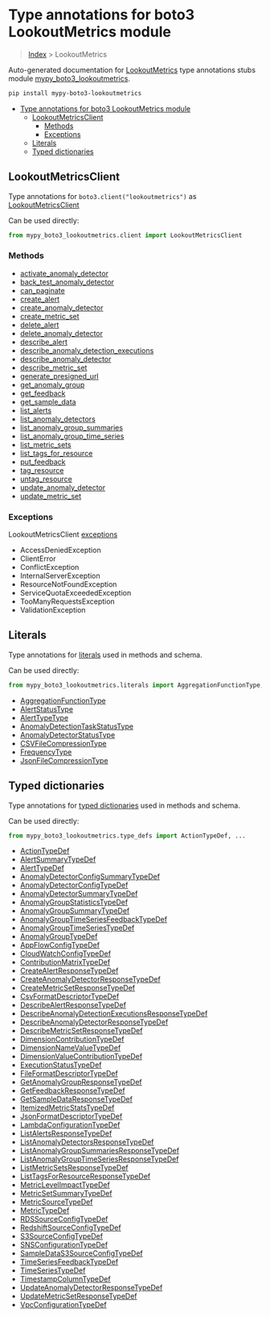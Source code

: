 # Type annotations for boto3 LookoutMetrics module

> [Index](..) > LookoutMetrics

Auto-generated documentation for
[LookoutMetrics](https://boto3.amazonaws.com/v1/documentation/api/1.17.77/reference/services/lookoutmetrics.html#LookoutMetrics)
type annotations stubs module
[mypy_boto3_lookoutmetrics](https://pypi.org/project/mypy-boto3-lookoutmetrics/).

```bash
pip install mypy-boto3-lookoutmetrics
```

- [Type annotations for boto3 LookoutMetrics module](#type-annotations-for-boto3-lookoutmetrics-module)
  - [LookoutMetricsClient](#lookoutmetricsclient)
    - [Methods](#methods)
    - [Exceptions](#exceptions)
  - [Literals](#literals)
  - [Typed dictionaries](#typed-dictionaries)

## LookoutMetricsClient

Type annotations for `boto3.client("lookoutmetrics")` as
[LookoutMetricsClient](./client.md)

Can be used directly:

```python
from mypy_boto3_lookoutmetrics.client import LookoutMetricsClient
```

### Methods

- [activate_anomaly_detector](./client.md#activate_anomaly_detector)
- [back_test_anomaly_detector](./client.md#back_test_anomaly_detector)
- [can_paginate](./client.md#can_paginate)
- [create_alert](./client.md#create_alert)
- [create_anomaly_detector](./client.md#create_anomaly_detector)
- [create_metric_set](./client.md#create_metric_set)
- [delete_alert](./client.md#delete_alert)
- [delete_anomaly_detector](./client.md#delete_anomaly_detector)
- [describe_alert](./client.md#describe_alert)
- [describe_anomaly_detection_executions](./client.md#describe_anomaly_detection_executions)
- [describe_anomaly_detector](./client.md#describe_anomaly_detector)
- [describe_metric_set](./client.md#describe_metric_set)
- [generate_presigned_url](./client.md#generate_presigned_url)
- [get_anomaly_group](./client.md#get_anomaly_group)
- [get_feedback](./client.md#get_feedback)
- [get_sample_data](./client.md#get_sample_data)
- [list_alerts](./client.md#list_alerts)
- [list_anomaly_detectors](./client.md#list_anomaly_detectors)
- [list_anomaly_group_summaries](./client.md#list_anomaly_group_summaries)
- [list_anomaly_group_time_series](./client.md#list_anomaly_group_time_series)
- [list_metric_sets](./client.md#list_metric_sets)
- [list_tags_for_resource](./client.md#list_tags_for_resource)
- [put_feedback](./client.md#put_feedback)
- [tag_resource](./client.md#tag_resource)
- [untag_resource](./client.md#untag_resource)
- [update_anomaly_detector](./client.md#update_anomaly_detector)
- [update_metric_set](./client.md#update_metric_set)

### Exceptions

LookoutMetricsClient [exceptions](./client.md#exceptions)

- AccessDeniedException
- ClientError
- ConflictException
- InternalServerException
- ResourceNotFoundException
- ServiceQuotaExceededException
- TooManyRequestsException
- ValidationException

## Literals

Type annotations for [literals](./literals.md) used in methods and schema.

Can be used directly:

```python
from mypy_boto3_lookoutmetrics.literals import AggregationFunctionType, ...
```

- [AggregationFunctionType](./literals.md#aggregationfunctiontype)
- [AlertStatusType](./literals.md#alertstatustype)
- [AlertTypeType](./literals.md#alerttypetype)
- [AnomalyDetectionTaskStatusType](./literals.md#anomalydetectiontaskstatustype)
- [AnomalyDetectorStatusType](./literals.md#anomalydetectorstatustype)
- [CSVFileCompressionType](./literals.md#csvfilecompressiontype)
- [FrequencyType](./literals.md#frequencytype)
- [JsonFileCompressionType](./literals.md#jsonfilecompressiontype)

## Typed dictionaries

Type annotations for [typed dictionaries](./type_defs.md) used in methods and
schema.

Can be used directly:

```python
from mypy_boto3_lookoutmetrics.type_defs import ActionTypeDef, ...
```

- [ActionTypeDef](./type_defs.md#actiontypedef)
- [AlertSummaryTypeDef](./type_defs.md#alertsummarytypedef)
- [AlertTypeDef](./type_defs.md#alerttypedef)
- [AnomalyDetectorConfigSummaryTypeDef](./type_defs.md#anomalydetectorconfigsummarytypedef)
- [AnomalyDetectorConfigTypeDef](./type_defs.md#anomalydetectorconfigtypedef)
- [AnomalyDetectorSummaryTypeDef](./type_defs.md#anomalydetectorsummarytypedef)
- [AnomalyGroupStatisticsTypeDef](./type_defs.md#anomalygroupstatisticstypedef)
- [AnomalyGroupSummaryTypeDef](./type_defs.md#anomalygroupsummarytypedef)
- [AnomalyGroupTimeSeriesFeedbackTypeDef](./type_defs.md#anomalygrouptimeseriesfeedbacktypedef)
- [AnomalyGroupTimeSeriesTypeDef](./type_defs.md#anomalygrouptimeseriestypedef)
- [AnomalyGroupTypeDef](./type_defs.md#anomalygrouptypedef)
- [AppFlowConfigTypeDef](./type_defs.md#appflowconfigtypedef)
- [CloudWatchConfigTypeDef](./type_defs.md#cloudwatchconfigtypedef)
- [ContributionMatrixTypeDef](./type_defs.md#contributionmatrixtypedef)
- [CreateAlertResponseTypeDef](./type_defs.md#createalertresponsetypedef)
- [CreateAnomalyDetectorResponseTypeDef](./type_defs.md#createanomalydetectorresponsetypedef)
- [CreateMetricSetResponseTypeDef](./type_defs.md#createmetricsetresponsetypedef)
- [CsvFormatDescriptorTypeDef](./type_defs.md#csvformatdescriptortypedef)
- [DescribeAlertResponseTypeDef](./type_defs.md#describealertresponsetypedef)
- [DescribeAnomalyDetectionExecutionsResponseTypeDef](./type_defs.md#describeanomalydetectionexecutionsresponsetypedef)
- [DescribeAnomalyDetectorResponseTypeDef](./type_defs.md#describeanomalydetectorresponsetypedef)
- [DescribeMetricSetResponseTypeDef](./type_defs.md#describemetricsetresponsetypedef)
- [DimensionContributionTypeDef](./type_defs.md#dimensioncontributiontypedef)
- [DimensionNameValueTypeDef](./type_defs.md#dimensionnamevaluetypedef)
- [DimensionValueContributionTypeDef](./type_defs.md#dimensionvaluecontributiontypedef)
- [ExecutionStatusTypeDef](./type_defs.md#executionstatustypedef)
- [FileFormatDescriptorTypeDef](./type_defs.md#fileformatdescriptortypedef)
- [GetAnomalyGroupResponseTypeDef](./type_defs.md#getanomalygroupresponsetypedef)
- [GetFeedbackResponseTypeDef](./type_defs.md#getfeedbackresponsetypedef)
- [GetSampleDataResponseTypeDef](./type_defs.md#getsampledataresponsetypedef)
- [ItemizedMetricStatsTypeDef](./type_defs.md#itemizedmetricstatstypedef)
- [JsonFormatDescriptorTypeDef](./type_defs.md#jsonformatdescriptortypedef)
- [LambdaConfigurationTypeDef](./type_defs.md#lambdaconfigurationtypedef)
- [ListAlertsResponseTypeDef](./type_defs.md#listalertsresponsetypedef)
- [ListAnomalyDetectorsResponseTypeDef](./type_defs.md#listanomalydetectorsresponsetypedef)
- [ListAnomalyGroupSummariesResponseTypeDef](./type_defs.md#listanomalygroupsummariesresponsetypedef)
- [ListAnomalyGroupTimeSeriesResponseTypeDef](./type_defs.md#listanomalygrouptimeseriesresponsetypedef)
- [ListMetricSetsResponseTypeDef](./type_defs.md#listmetricsetsresponsetypedef)
- [ListTagsForResourceResponseTypeDef](./type_defs.md#listtagsforresourceresponsetypedef)
- [MetricLevelImpactTypeDef](./type_defs.md#metriclevelimpacttypedef)
- [MetricSetSummaryTypeDef](./type_defs.md#metricsetsummarytypedef)
- [MetricSourceTypeDef](./type_defs.md#metricsourcetypedef)
- [MetricTypeDef](./type_defs.md#metrictypedef)
- [RDSSourceConfigTypeDef](./type_defs.md#rdssourceconfigtypedef)
- [RedshiftSourceConfigTypeDef](./type_defs.md#redshiftsourceconfigtypedef)
- [S3SourceConfigTypeDef](./type_defs.md#s3sourceconfigtypedef)
- [SNSConfigurationTypeDef](./type_defs.md#snsconfigurationtypedef)
- [SampleDataS3SourceConfigTypeDef](./type_defs.md#sampledatas3sourceconfigtypedef)
- [TimeSeriesFeedbackTypeDef](./type_defs.md#timeseriesfeedbacktypedef)
- [TimeSeriesTypeDef](./type_defs.md#timeseriestypedef)
- [TimestampColumnTypeDef](./type_defs.md#timestampcolumntypedef)
- [UpdateAnomalyDetectorResponseTypeDef](./type_defs.md#updateanomalydetectorresponsetypedef)
- [UpdateMetricSetResponseTypeDef](./type_defs.md#updatemetricsetresponsetypedef)
- [VpcConfigurationTypeDef](./type_defs.md#vpcconfigurationtypedef)
